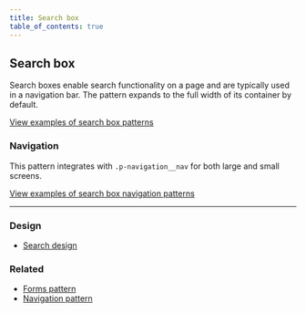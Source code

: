 ```yaml
---
title: Search box
table_of_contents: true
---
```


## Search box

Search boxes enable search functionality on a page and are typically used in a navigation bar. The pattern expands to the full width of its container by default.

<a href="https://canonical-web-and-design.github.io/vanilla-framework/examples/patterns/search-box/default/"
    class="js-example">
    View examples of search box patterns
</a>

### Navigation

This pattern integrates with `.p-navigation__nav` for both large and small screens.

<a href="https://canonical-web-and-design.github.io/vanilla-framework/examples/patterns/search-box/navigation/"
    class="js-example">
    View examples of search box navigation patterns
</a>

<hr />

### Design

* [Search design](https://github.com/ubuntudesign/vanilla-design/tree/master/Search)

### Related

* [Forms pattern](/en/base/forms)
* [Navigation pattern](/en/patterns/navigation)
